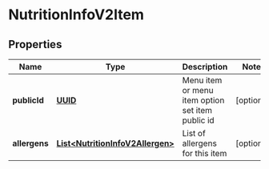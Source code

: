 
# NutritionInfoV2Item

## Properties
Name | Type | Description | Notes
------------ | ------------- | ------------- | -------------
**publicId** | [**UUID**](UUID.md) | Menu item or menu item option set item public id |  [optional]
**allergens** | [**List&lt;NutritionInfoV2Allergen&gt;**](NutritionInfoV2Allergen.md) | List of allergens for this item |  [optional]



